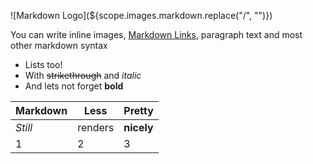 ![Markdown Logo](${scope.images.markdown.replace("/", "")})

You can write inline images, [Markdown Links](http://commonmark.org), paragraph text and most other markdown syntax
* Lists too!
* With ~~strikethrough~~ and _italic_
* And lets not forget **bold**

Markdown | Less | Pretty
--- | --- | ---
*Still* | renders | **nicely**
1 | 2 | 3